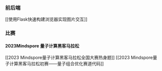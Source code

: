 ---
---
### 前后端
[[使用Flask快速构建浏览器实现图片交互]]

### 比赛
#### 2023Mindspore 量子计算黑客马拉松
[[2023 Mindspore量子计算黑客马拉松全国大赛热身题]]
[[2023 Mindspore量子计算黑客马拉松初赛——量子组合优化赛道代码]]



